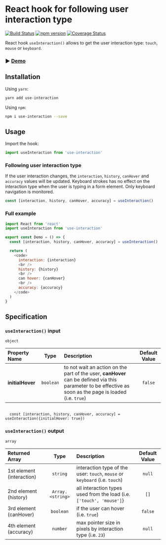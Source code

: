 # React hook for following user interaction type

[![Build Status](https://travis-ci.org/idomusha/use-interaction.svg?branch=master&service=github)](https://travis-ci.org/idomusha/use-interaction)
[![npm version](https://badge.fury.io/js/use-interaction.svg?service=github)](https://badge.fury.io/js/use-interaction)
[![Coverage Status](https://coveralls.io/repos/github/idomusha/use-interaction/badge.svg?branch=master&service=github)](https://coveralls.io/github/idomusha/use-interaction?branch=master)

React hook `useInteraction()` allows to get the user interaction type: `touch`, `mouse` or `keyboard`.

### ▶︎ [Demo](https://idomusha.github.io/use-interaction/)

## Installation

Using `yarn`:

```bash
yarn add use-interaction
```

Using `npm`:

```bash
npm i use-interaction --save
```

## Usage

Import the hook:

```javascript
import useInteraction from 'use-interaction'
```

### Following user interaction type

If the user interaction changes, the `interaction`, `history`, `canHover` and `accuracy` values will be updated.
Keyboard strokes has no effect on the interaction type when the user is typing in a form element. Only keyboard navigation is monitored.

```javascript
const [interaction, history, canHover, accuracy] = useInteraction()
```

### Full example

```javascript
import React from 'react'
import useInteraction from 'use-interaction'

export const Demo = () => {
  const [interaction, history, canHover, accuracy] = useInteraction()

  return (
    <code>
      interaction: {interaction}
      <br />
      history: {history}
      <br />
      can hover: {canHover}
      <br />
      accuracy: {accuracy}
    </code>
  )
}
```

## Specification

### `useInteraction()` input

`object`

| Property Name    |   Type    | Description                                                                                                                                               | Default Value |
| :--------------- | :-------: | :-------------------------------------------------------------------------------------------------------------------------------------------------------- | :-----------: |
| **initialHover** | `boolean` | to not wait an action on the part of the user, **canHover** can be defined via this parameter to be effective as soon as the page is loaded (i.e. `true`) |    `false`    |

<code>
  const [interaction, history, canHover, accuracy] = useInteraction({initialHover: true})
</code>

### `useInteraction()` output

`array`

<!-- - **interaction**: `string` - interaction type of the user: `touch`, `mouse` or `keyboard` (i.e. `touch`, default: `null`)
- **history**: `Array.<string>` - all interaction types used from the load (i.e. `['touch', 'mouse']`, default: `[]`),
- **canHover**: `boolean` - if the user can hover (i.e. `true`, default: `null`)
- **accuracy**: `number` - pointer size in pixels (i.e. `23`, default: `null`), -->

| Returned Array            |       Type       | Description                                                                 | Default Value |
| :------------------------ | :--------------: | :-------------------------------------------------------------------------- | :-----------: |
| 1st element (interaction) |     `string`     | interaction type of the user: `touch`, `mouse` or `keyboard` (i.e. `touch`) |    `null`     |
| 2nd element (history)     | `Array.<string>` | all interaction types used from the load (i.e. `['touch', 'mouse']`}        |     `[]`      |
| 3rd element (canHover)    |    `boolean`     | if the user can hover (i.e. `true`)                                         |    `false`    |
| 4th element (accuracy)    |     `number`     | max pointer size in pixels by interaction type (i.e. `23`)                  |    `null`     |
